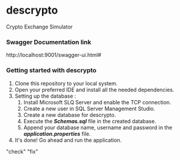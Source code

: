 # descrypto
Crypto Exchange Simulator

### Swagger Documentation link ###
http://localhost:9001/swagger-ui.html#
### Getting started with descrypto
1. Clone this repository to your local system.
2. Open your preferred IDE and install all the needed dependencies.
3. Setting up the database :
   1. Install Microsoft SLQ Server and enable the TCP connection.<br>
   2. Create a new user in SQL Server Management Studio.<br>
   3. Create a new database for descrypto.<br>
   4. Execute the ***Schemas.sql*** file in the created database.<br>
   5. Append your database name, username and password in the ***application.properties*** file.<br>
4. It's done! Go ahead and run the application.   
         
"check" "fix" 